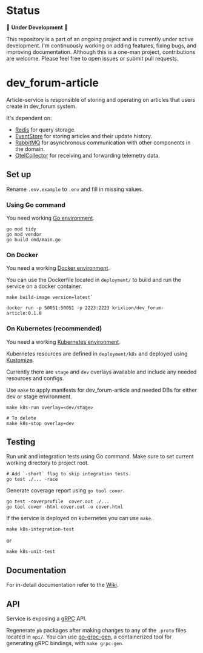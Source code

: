 # Status
🚧 **Under Development** 🚧

This repository is a part of an ongoing project and is currently under active development. I'm continuously working on adding features, fixing bugs, and improving documentation. 
Although this is a one-man project, contributions are welcome.
Please feel free to open issues or submit pull requests.

# dev_forum-article

Article-service is responsible of storing and operating on articles that users create in dev_forum system.

It's dependent on:
  - [Redis](https://redis.io/docs/get-started) for query storage.
  - [EventStore](https://www.cockroachlabs.com/docs/cockroachcloud/quickstart) for storing articles and their update history.
  - [RabbitMQ](https://www.rabbitmq.com/#getstarted) for asynchronous communication with other components in the domain.
  - [OtelCollector](https://opentelemetry.io/docs/collector) for receiving and forwarding telemetry data.

## Set up
Rename `.env.example` to `.env` and fill in missing values.


### Using Go command
You need working [Go environment](https://go.dev/doc/install).
```shell
go mod tidy
go mod vendor
go build cmd/main.go
```

### On Docker
You need a working [Docker environment](https://docs.docker.com/engine).

You can use the Dockerfile located in `deployment/` to build and run the service on a docker container.

```shell
make build-image version=latest` 
``` 

```shell
docker run -p 50051:50051 -p 2223:2223 krixlion/dev_forum-article:0.1.0
```

### On Kubernetes (recommended)
You need a working [Kubernetes environment](https://kubernetes.io/docs/setup).

Kubernetes resources are defined in `deployment/k8s` and deployed using [Kustomize](https://kubernetes.io/docs/tasks/manage-kubernetes-objects/kustomization/).

Currently there are `stage` and `dev` overlays available and include any needed resources and configs.

Use `make` to apply manifests for dev_forum-article and needed DBs for either dev or stage environment.
```shell
make k8s-run overlay=<dev/stage>
```
```shell
# To delete
make k8s-stop overlay=dev
```

## Testing
Run unit and integration tests using Go command.
Make sure to set current working directory to project root.
```shell
# Add `-short` flag to skip integration tests.
go test ./... -race
```

Generate coverage report using `go tool cover`.
```shell
go test -coverprofile  cover.out ./...
go tool cover -html cover.out -o cover.html
```

If the service is deployed on kubernetes you can use `make`.
```shell
make k8s-integration-test
```
or
```shell
make k8s-unit-test
```

## Documentation
For in-detail documentation refer to the [Wiki](https://github.com/krixlion/dev_forum-article/wiki).

## API
Service is exposing a [gRPC](https://grpc.io/docs/what-is-grpc/introduction) API.

Regenerate `pb` packages after making changes to any of the `.proto` files located in `api/`.
You can use [go-grpc-gen](https://github.com/krixlion/go-grpc-gen), a containerized tool for generating gRPC bindings, with `make grpc-gen`.
